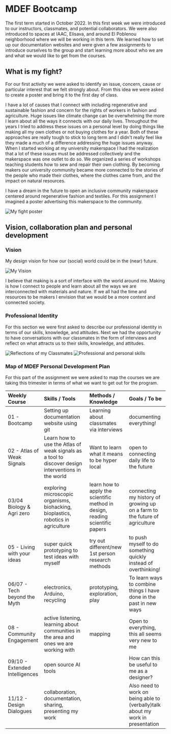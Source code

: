 # MDEF Bootcamp

The first term started in October 2022. In this first week we were introduced to our instructors, classmates, and potential collaborators. We were also introduced to spaces at IAAC, Elisava, and around El Poblenou neighborhood where we will be working in this term. We learned how to set up our documentation websites and were given a few assignments to introduce ourselves to the group and start learning more about who we are and what we would like to get from the courses. 

## What is my fight? 

For our first activity we were asked to identify an issue, concern, cause or particular interest that we felt strongly about. From this idea we were asked to create a poster and bring it to the first day of class. 

I have a lot of causes that I connect with including regenerative and sustainable fashion and concern for the rights of workers in fashion and agriculture. Huge issues like climate change can be overwhelming the more I learn about all the ways it connects with our daily lives. Throughout the years I tried to address these issues on a personal level by doing things like making all my own clothes or not buying clothes for a year. Both of these approaches are really tough to stick to long term and I didn't really feel like they made a much of a difference addressing the huge issues anyway. When I started working at my university makerspace I had the realization that a lot of these issues must be addressed collectively and the makerspace was one outlet to do so. We organized a series of workshops teaching students how to sew and repair their own clothing. By becoming makers our university community became more connected to the stories of the people who made their clothes, where the clothes came from, and the impact on natural resources. 

I have a dream in the future to open an inclusive community makerspace centered around regenerative fashion and textiles. For this assignment I imagined a poster advertising this makerspace to the community. 

![My fight poster](../images/term-01/bootcamp/RegenerationSpace.png)

## Vision, collaboration plan and personal development


### Vision
My design vision for how our (social) world could be in the (near) future. 

![My Vision](../images/term-01/bootcamp/MDEFVision.png)

I believe that making is a sort of interface with the world around me. Making is how I connect to people and learn about all the ways we are interconnected with materials and nature. If we all had the time and resources to be makers I envision that we would be a more content and connected society. 

### Professional Identity

For this section we were first asked to describe our professional identity in terms of our skills, knowledge, and attitudes. Next we had the opportunity to have conversations with our classmates in the form of interviews and reflect on what attracts us to their skills, knowledge, and attitudes. 

![Reflections of my Classmates](../images/term-01/bootcamp/reflectionsinterviews.png)
![Professional and personal skills](../images/term-01/bootcamp/professionalskills.png)

### Map of MDEF Personal Development Plan

For this part of the assignment we were asked to map the courses we are taking this trimester in terms of what we want to get out for the program. 

|   Weekly Course   |  Skills / Tools               |  Methods / Knowledge          | Goals / To be                 |
|:------------------|:------------------------------|:------------------------------|:------------------------------|
| 01 - Bootcamp     |      Setting up documentation website using git    |   Learning about classmates via interviews     |  documenting everything!     |
| 02 - Atlas of Weak Signals | Learn how to use the Atlas of weak signals as a tool to discover design interventions in the world | Want to learn what it means to be hyper local| open to connecting daily life to the future |
| 03/04 Biology & Agri zero |  exploring microscopic organisms, biohacking, bioplastics, robotics in agriculture        |    learn how to apply the scientific method in design, reading scientific papers    |   connecting my history of growing up on a farm to the future of agriculture  |
| 05 - Living with your ideas |   super quick prototyping to test ideas with myself   |   try out different/new 1st person research methods   |   to push myself to do something quickly instead of overthinking!  |
| 06/07 - Tech beyond the Myth |   electronics, Arduino, recycling   |   prototyping, exploration, play   |   To learn ways to combine things I have done in the past in new ways   |
| 08 - Community Engagement |     active listening, learning about communities in the area and ones we are working with    |    mapping    |    Open to everything, this all seems very new to me   |
| 09/10 - Extended Intelligences |   open source AI tools    |        |    How can this be useful to me as a designer?   |
| 11/12 - Design Dialogues |   collaboration, documentation, sharing, presenting my work   |      |   Also need to work on being able to (verbally)talk about my work in presentation  |

